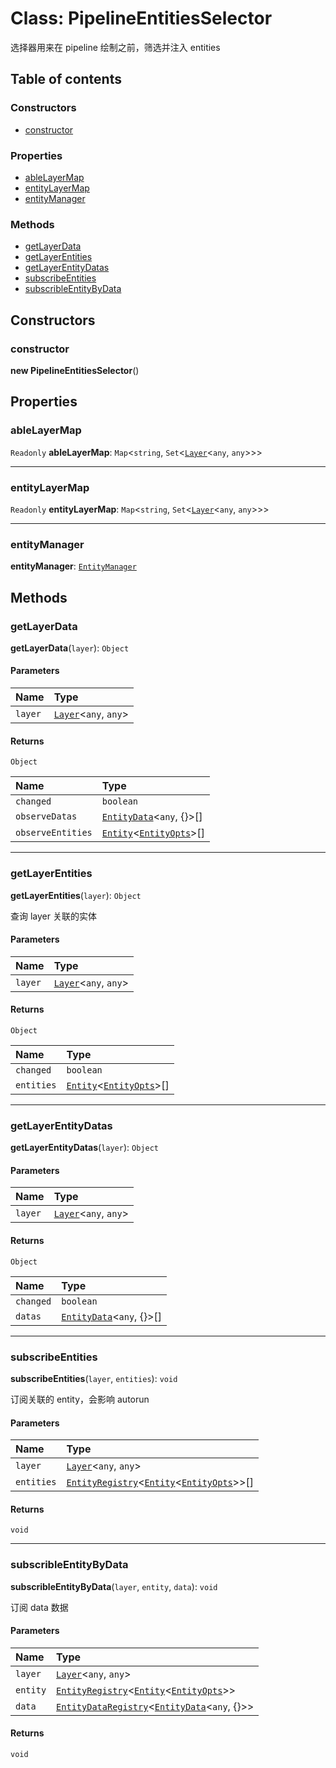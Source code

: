 # Class: PipelineEntitiesSelector

选择器用来在 pipeline 绘制之前，筛选并注入 entities

## Table of contents

### Constructors

* [constructor](/auto-docs/playground-react/classes/PipelineEntitiesSelector.md#constructor)

### Properties

* [ableLayerMap](/auto-docs/playground-react/classes/PipelineEntitiesSelector.md#ablelayermap)
* [entityLayerMap](/auto-docs/playground-react/classes/PipelineEntitiesSelector.md#entitylayermap)
* [entityManager](/auto-docs/playground-react/classes/PipelineEntitiesSelector.md#entitymanager)

### Methods

* [getLayerData](/auto-docs/playground-react/classes/PipelineEntitiesSelector.md#getlayerdata)
* [getLayerEntities](/auto-docs/playground-react/classes/PipelineEntitiesSelector.md#getlayerentities)
* [getLayerEntityDatas](/auto-docs/playground-react/classes/PipelineEntitiesSelector.md#getlayerentitydatas)
* [subscribeEntities](/auto-docs/playground-react/classes/PipelineEntitiesSelector.md#subscribeentities)
* [subscribleEntityByData](/auto-docs/playground-react/classes/PipelineEntitiesSelector.md#subscribleentitybydata)

## Constructors

### constructor

**new PipelineEntitiesSelector**()

## Properties

### ableLayerMap

`Readonly` **ableLayerMap**: `Map`<`string`, `Set`<[`Layer`](/auto-docs/playground-react/classes/Layer.md)<`any`, `any`>>>

***

### entityLayerMap

`Readonly` **entityLayerMap**: `Map`<`string`, `Set`<[`Layer`](/auto-docs/playground-react/classes/Layer.md)<`any`, `any`>>>

***

### entityManager

**entityManager**: [`EntityManager`](/auto-docs/playground-react/classes/EntityManager.md)

## Methods

### getLayerData

**getLayerData**(`layer`): `Object`

#### Parameters

| Name | Type |
| :------ | :------ |
| `layer` | [`Layer`](/auto-docs/playground-react/classes/Layer.md)<`any`, `any`> |

#### Returns

`Object`

| Name | Type |
| :------ | :------ |
| `changed` | `boolean` |
| `observeDatas` | [`EntityData`](/auto-docs/playground-react/classes/EntityData.md)<`any`, {}>\[] |
| `observeEntities` | [`Entity`](/auto-docs/playground-react/classes/Entity-1.md)<[`EntityOpts`](/auto-docs/playground-react/interfaces/EntityOpts.md)>\[] |

***

### getLayerEntities

**getLayerEntities**(`layer`): `Object`

查询 layer 关联的实体

#### Parameters

| Name | Type |
| :------ | :------ |
| `layer` | [`Layer`](/auto-docs/playground-react/classes/Layer.md)<`any`, `any`> |

#### Returns

`Object`

| Name | Type |
| :------ | :------ |
| `changed` | `boolean` |
| `entities` | [`Entity`](/auto-docs/playground-react/classes/Entity-1.md)<[`EntityOpts`](/auto-docs/playground-react/interfaces/EntityOpts.md)>\[] |

***

### getLayerEntityDatas

**getLayerEntityDatas**(`layer`): `Object`

#### Parameters

| Name | Type |
| :------ | :------ |
| `layer` | [`Layer`](/auto-docs/playground-react/classes/Layer.md)<`any`, `any`> |

#### Returns

`Object`

| Name | Type |
| :------ | :------ |
| `changed` | `boolean` |
| `datas` | [`EntityData`](/auto-docs/playground-react/classes/EntityData.md)<`any`, {}>\[] |

***

### subscribeEntities

**subscribeEntities**(`layer`, `entities`): `void`

订阅关联的 entity，会影响 autorun

#### Parameters

| Name | Type |
| :------ | :------ |
| `layer` | [`Layer`](/auto-docs/playground-react/classes/Layer.md)<`any`, `any`> |
| `entities` | [`EntityRegistry`](/auto-docs/playground-react/interfaces/EntityRegistry.md)<[`Entity`](/auto-docs/playground-react/classes/Entity-1.md)<[`EntityOpts`](/auto-docs/playground-react/interfaces/EntityOpts.md)>>\[] |

#### Returns

`void`

***

### subscribleEntityByData

**subscribleEntityByData**(`layer`, `entity`, `data`): `void`

订阅 data 数据

#### Parameters

| Name | Type |
| :------ | :------ |
| `layer` | [`Layer`](/auto-docs/playground-react/classes/Layer.md)<`any`, `any`> |
| `entity` | [`EntityRegistry`](/auto-docs/playground-react/interfaces/EntityRegistry.md)<[`Entity`](/auto-docs/playground-react/classes/Entity-1.md)<[`EntityOpts`](/auto-docs/playground-react/interfaces/EntityOpts.md)>> |
| `data` | [`EntityDataRegistry`](/auto-docs/playground-react/interfaces/EntityDataRegistry.md)<[`EntityData`](/auto-docs/playground-react/classes/EntityData.md)<`any`, {}>> |

#### Returns

`void`
